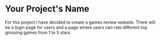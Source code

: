 # Your Project's Name
For this project i have decided to create a games review website. There will be a login page for users and a page where users can rate different top grossing games from 1 to 5 stars. 